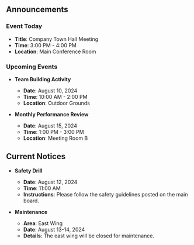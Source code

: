 ## Announcements

### Event Today

- **Title**: Company Town Hall Meeting
- **Time**: 3:00 PM - 4:00 PM
- **Location**: Main Conference Room

### Upcoming Events

- **Team Building Activity**
  - **Date**: August 10, 2024
  - **Time**: 10:00 AM - 2:00 PM
  - **Location**: Outdoor Grounds

- **Monthly Performance Review**
  - **Date**: August 15, 2024
  - **Time**: 1:00 PM - 3:00 PM
  - **Location**: Meeting Room B

## Current Notices

- **Safety Drill**
  - **Date**: August 12, 2024
  - **Time**: 11:00 AM
  - **Instructions**: Please follow the safety guidelines posted on the main board.

- **Maintenance**
  - **Area**: East Wing
  - **Date**: August 13-14, 2024
  - **Details**: The east wing will be closed for maintenance.
